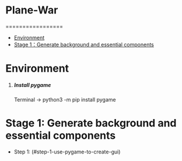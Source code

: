 # Plane-War
=================

   * [Environment](#environment)<br>
   * [Stage 1：Generate background and essential components](#Stage-1-Generate-background-and-essential-components)<br>

# Environment

1. ##### Install pygame
    Terminal -> python3 -m pip install pygame

# Stage 1: Generate background and essential components

* Step 1: (#step-1-use-pygame-to-create-gui)<br>
